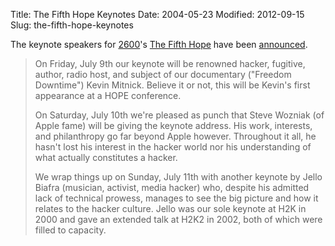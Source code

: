 Title: The Fifth Hope Keynotes
Date: 2004-05-23
Modified: 2012-09-15
Slug: the-fifth-hope-keynotes

The keynote speakers for <a href="http://www.2600.org/" >2600</a>'s <a href="http://www.the-fifth-hope.org/book/book-of-hope-01.html" >The Fifth Hope</a> have been <a href="http://www.2600.org/news/view/article/1945" >announced</a>.

<blockquote>On Friday, July 9th our keynote will be renowned hacker, fugitive, author, radio host, and subject of our documentary ("Freedom Downtime") Kevin Mitnick. Believe it or not, this will be Kevin's first appearance at a HOPE conference.

On Saturday, July 10th we're pleased as punch that Steve Wozniak (of Apple fame) will be giving the keynote address. His work, interests, and philanthropy go far beyond Apple however. Throughout it all, he hasn't lost his interest in the hacker world nor his understanding of what actually constitutes a hacker.

We wrap things up on Sunday, July 11th with another keynote by Jello Biafra (musician, activist, media hacker) who, despite his admitted lack of technical prowess, manages to see the big picture and how it relates to the hacker culture. Jello was our sole keynote at H2K in 2000 and gave an extended talk at H2K2 in 2002, both of which were filled to capacity. </blockquote>
